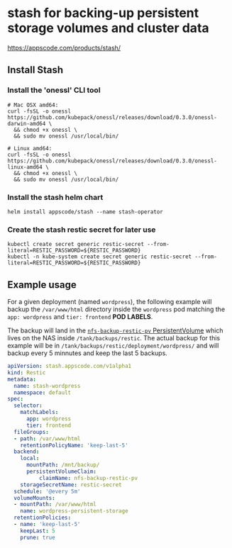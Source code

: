 # stash for backing-up persistent storage volumes and cluster data

https://appscode.com/products/stash/

## Install Stash

### Install the 'onessl' CLI tool

```shell
# Mac OSX amd64:
curl -fsSL -o onessl https://github.com/kubepack/onessl/releases/download/0.3.0/onessl-darwin-amd64 \
  && chmod +x onessl \
  && sudo mv onessl /usr/local/bin/

# Linux amd64:
curl -fsSL -o onessl https://github.com/kubepack/onessl/releases/download/0.3.0/onessl-linux-amd64 \
  && chmod +x onessl \
  && sudo mv onessl /usr/local/bin/
```

### Install the stash helm chart

```shell
helm install appscode/stash --name stash-operator
```

### Create the stash restic secret for later use

```shell
kubectl create secret generic restic-secret --from-literal=RESTIC_PASSWORD=${RESTIC_PASSWORD}
kubectl -n kube-system create secret generic restic-secret --from-literal=RESTIC_PASSWORD=${RESTIC_PASSWORD}
```

## Example usage

For a given deployment (named `wordpress`), the following example will backup the `/var/www/html` directory inside the `wordpress` pod matching the `app: wordpress` and `tier: frontend` **POD LABELS**.

The backup will land in the [`nfs-backup-restic-pv` PersistentVolume](../nfs-pv/backup-restic-pv.yaml) which lives on the NAS inside `/tank/backups/restic`.  The actual backup for this example will be in `/tank/backups/restic/deployment/wordpress/` and will backup every 5 minnutes and keep the last 5 backups.

```yaml
apiVersion: stash.appscode.com/v1alpha1
kind: Restic
metadata:
  name: stash-wordpress
  namespace: default
spec:
  selector:
    matchLabels:
      app: wordpress
      tier: frontend
  fileGroups:
  - path: /var/www/html
    retentionPolicyName: 'keep-last-5'
  backend:
    local:
      mountPath: /mnt/backup/
      persistentVolumeClaim:
          claimName: nfs-backup-restic-pv
    storageSecretName: restic-secret
  schedule: '@every 5m'
  volumeMounts:
  - mountPath: /var/www/html
    name: wordpress-persistent-storage
  retentionPolicies:
  - name: 'keep-last-5'
    keepLast: 5
    prune: true
```
